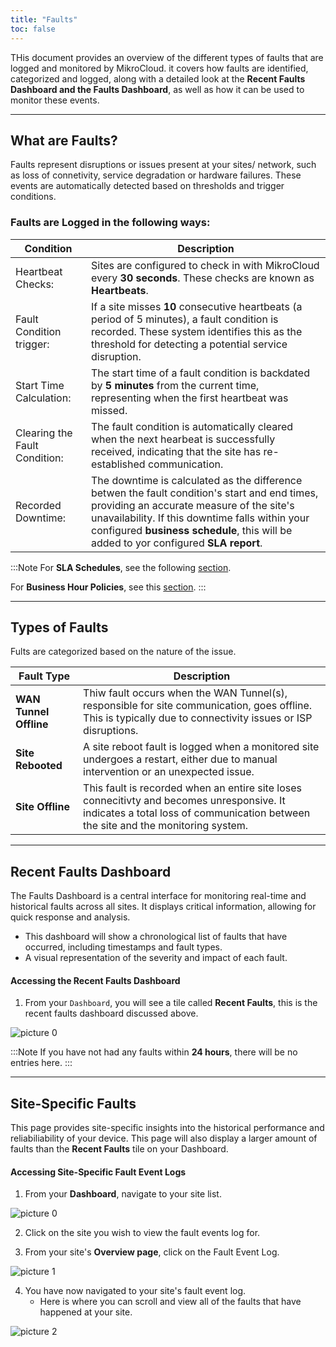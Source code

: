 ```yaml
---
title: "Faults"
toc: false
---
```


THis document provides an overview of the different types of faults that are logged and monitored by MikroCloud. it covers how faults are identified, categorized and logged, along with a detailed look at the **Recent Faults Dashboard and the Faults Dashboard**, as well as how it can be used to monitor these events.

---
## What are Faults?
Faults represent disruptions or issues present at your sites/ network, such as loss of connetivity, service degradation or hardware failures. These events are automatically detected based on thresholds and trigger conditions.


### Faults are Logged in the following ways:
| Condition | Description |
| --- | --- |
| Heartbeat Checks: | Sites are configured to check in with MikroCloud every **30 seconds**. These checks are known as **Heartbeats**.|
| Fault Condition trigger: | If a site misses **10** consecutive heartbeats (a period of 5 minutes), a fault condition is recorded. These system identifies this as the threshold for detecting a potential service disruption. |
| Start Time Calculation: | The start time of a fault condition is backdated by **5 minutes** from the current time, representing when the first heartbeat was missed.|
| Clearing the Fault Condition: | The fault condition is automatically cleared when the next hearbeat is successfully received, indicating that the site has re-established communication. |
| Recorded Downtime: | The downtime is calculated as the difference betwen the fault condition's start and end times, providing an accurate measure of the site's unavailability. If this downtime falls within your configured **business schedule**, this will be added to yor configured **SLA report**. |

<!-- * Sites send **heartbeat** signals to MikroCloud every 30 seconds.
* If **10 consecutive** heartbeats are missed (equivalent to 5 minutes), a fault condition is recorded.
* The start time of a fault is backdates by 5 minutes to the time when the first heartbeat was missed.
* The fault is cleared when the next heartbeat is successfully received.
* Downtime is calculated as the time difference between the start and end of the fault condition. -->

:::Note
For **SLA Schedules**, see the following [section]().

For **Business Hour Policies**, see this [section]().
:::

---
## Types of Faults
Fults are categorized based on the nature of the issue.

| Fault Type | Description |
| --- | --- | 
| **WAN Tunnel Offline** | Thiw fault occurs when the WAN Tunnel(s), responsible for site communication, goes offline. This is typically due to connectivity issues or ISP disruptions. |
| **Site Rebooted** | A site reboot fault is logged when a monitored site undergoes a restart, either due to manual intervention or an unexpected issue. |
| **Site Offline** | This fault is recorded when an entire site loses connecitivty and becomes unresponsive. It indicates a total loss of communication between the site and the monitoring system. |

---
## Recent Faults Dashboard
The Faults Dashboard is a central interface for monitoring real-time and historical faults across all sites. It displays critical information, allowing for quick response and analysis.

* This dashboard will show a chronological list of faults that have occurred, including timestamps and fault types.
* A visual representation of the severity and impact of each fault.

#### Accessing the Recent Faults Dashboard
1. From your `Dashboard`, you will see a tile called **Recent Faults**, this is the recent faults dashboard discussed above.
<!-- Insert Image -->
![picture 0](https://cdn.mkcld.io/088b5412d4a1b4e3dd990041e2af5397622630703ff5503258033282b3491cd5.jpeg)  

:::Note
If you have not had any faults within **24 hours**, there will be no entries here.
:::

---
## Site-Specific Faults
This page provides site-specific insights into the historical performance and reliabiliability of your device. This page will also display a larger amount of faults than the **Recent Faults** tile on your Dashboard.

#### Accessing Site-Specific Fault Event Logs
1. From your **Dashboard**, navigate to your site list.
<!-- Insert Image -->
![picture 0](https://cdn.mkcld.io/8add84ee5c781c9eb605135f7a72d5df40196d048a45f31f34331e89922ce26f.jpg)  

2. Click on the site you wish to view the fault events log for.

3. From your site's **Overview page**, click on the Fault Event Log.
<!-- Insert Image -->
![picture 1](https://cdn.mkcld.io/301fda31f26d8c4bf79bebd684b02e9c62cf39ee42f9ead278ca4f61ec027962.jpeg)  

4. You have now navigated to your site's fault event log.
   * Here is where you can scroll and view all of the faults that have happened at your site.
<!-- Insert Image -->
![picture 2](https://cdn.mkcld.io/c94a7f7e3b46d28cba7aa1086db751edb4d8e29e05d6636c7487b2cd91456585.png)  

